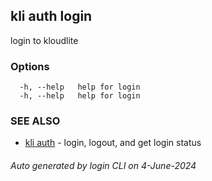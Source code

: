 ## kli auth login

login to kloudlite



### Options

```
  -h, --help   help for login
  -h, --help   help for login
```

### SEE ALSO

* [kli auth](kli_auth.md)  - login, logout, and get login status

###### Auto generated by login CLI on 4-June-2024
